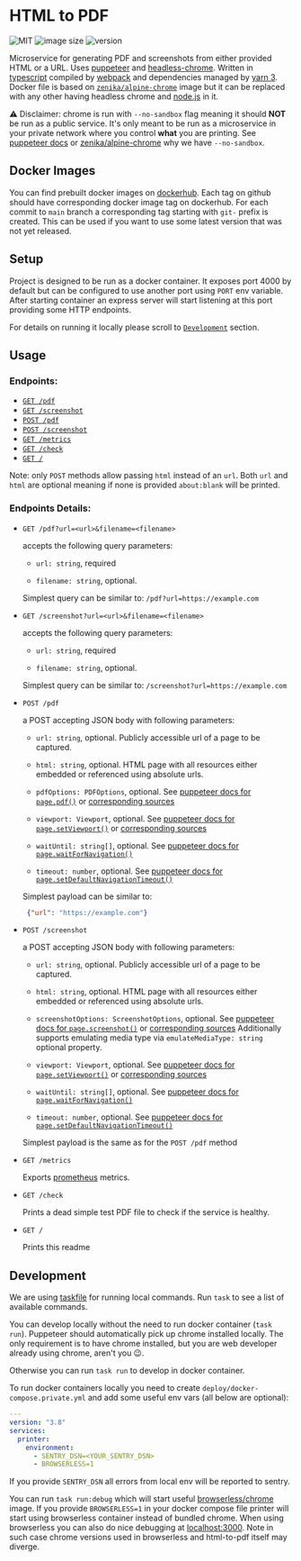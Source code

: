 HTML to PDF
==========

![MIT](https://img.shields.io/github/license/muehlemann-popp/html-to-pdf)
![image size](https://img.shields.io/docker/image-size/muehlemannpopp/html-to-pdf)
![version](https://img.shields.io/docker/v/muehlemannpopp/html-to-pdf/latest)

Microservice for generating PDF and screenshots from either provided HTML or a URL.
Uses [puppeteer](https://developers.google.com/web/tools/puppeteer) and
[headless-chrome](https://chromium.googlesource.com/chromium/src/+/lkgr/headless/README.md).
Written in [typescript](https://www.typescriptlang.org/)
compiled by [webpack](https://webpack.js.org/) and
dependencies managed by [yarn 3](https://yarnpkg.com/).
Docker file is based on [`zenika/alpine-chrome`](https://github.com/Zenika/alpine-chrome)
image but it can be replaced with any other having headless chrome and [node.js](https://nodejs.org/) in it.

⚠️ Disclaimer: chrome is run with `--no-sandbox` flag meaning it should **NOT** be run as a public service.
It's only meant to be run as a microservice in your private network where you control **what** you are printing.
See [puppeteer docs](https://github.com/puppeteer/puppeteer/blob/main/docs/troubleshooting.md#setting-up-chrome-linux-sandbox) 
or [zenika/alpine-chrome](https://github.com/Zenika/alpine-chrome#3-ways-to-securely-use-chrome-headless-with-this-image)
why we have `--no-sandbox`.


## <a name="images">Docker Images</a>

You can find prebuilt docker images on [dockerhub](https://hub.docker.com/r/muehlemannpopp/html-to-pdf). Each tag on 
github should have corresponding docker image tag on dockerhub. For each commit to `main` branch a corresponding tag 
starting with `git-` prefix is created. This can be used if you want to use some latest version that was not yet released.


## <a name="setup">Setup</a>

Project is designed to be run as a docker container. It exposes port 4000 by default but can be configured to use
another port using `PORT` env variable. After starting container an express server will start listening at this port
providing some HTTP endpoints.

For details on running it locally please scroll to [`Development`](#development) section.


## <a name="usage">Usage</a>

### Endpoints:

- [`GET /pdf`](#pdf)
- [`GET /screenshot`](#screenshot)
- [`POST /pdf`](#pdf-post)
- [`POST /screenshot`](#screenshot-post)
- [`GET /metrics`](#metrics)
- [`GET /check`](#check)
- [`GET /`](#root)

Note: only `POST` methods allow passing `html` instead of an `url`. Both `url` and `html` are optional meaning if none
is provided `about:blank` will be printed.

### Endpoints Details:

- <a name="pdf">`GET /pdf?url=<url>&filename=<filename>`</a>
  
  accepts the following query parameters:
  
  - `url: string`, required
  
  - `filename: string`, optional.
  
  Simplest query can be similar to: `/pdf?url=https://example.com`
  
- <a name="screenshot">`GET /screenshot?url=<url>&filename=<filename>`</a>
  
  accepts the following query parameters:
  
  - `url: string`, required
  
  - `filename: string`, optional.
  
  Simplest query can be similar to: `/screenshot?url=https://example.com`
  
- <a name="pdf-post">`POST /pdf`</a>
  
  a POST accepting JSON body with following parameters:
  
  - `url: string`, optional. Publicly accessible url of a page to be captured.
  
  - `html: string`, optional. HTML page with all resources either embedded or referenced using absolute urls.
  
  - `pdfOptions: PDFOptions`, optional.
    See [puppeteer docs for `page.pdf()`](https://pptr.dev/#?product=Puppeteer&show=api-pagepdfoptions)
    or [corresponding sources](https://github.com/puppeteer/puppeteer/blob/main/src/common/PDFOptions.ts)
  
  - `viewport: Viewport`, optional.
    See [puppeteer docs for `page.setViewport()`](https://pptr.dev/#?product=Puppeteer&show=api-pagesetviewportviewport)
    or [corresponding sources](https://github.com/puppeteer/puppeteer/blob/main/src/common/PuppeteerViewport.ts)
  
  - `waitUntil: string[]`, optional.
    See [puppeteer docs for `page.waitForNavigation()`](https://pptr.dev/#?product=Puppeteer&show=api-pagewaitfornavigationoptions)
  
  - `timeout: number`, optional.
    See [puppeteer docs for `page.setDefaultNavigationTimeout()`](https://pptr.dev/#?product=Puppeteer&show=api-pagesetdefaultnavigationtimeouttimeout)

  Simplest payload can be similar to:
  
  ```json
   {"url": "https://example.com"}
   ```

- <a name="screenshot-post">`POST /screenshot`</a>
  
  a POST accepting JSON body with following parameters:
  
    - `url: string`, optional. Publicly accessible url of a page to be captured.
    
    - `html: string`, optional. HTML page with all resources either embedded or referenced using absolute urls.
    
    - `screenshotOptions: ScreenshotOptions`, optional.
      See [puppeteer docs for `page.screenshot()`](https://pptr.dev/#?product=Puppeteer&show=api-pagescreenshotoptions)
      or [corresponding sources](https://github.com/puppeteer/puppeteer/blob/main/src/common/Page.ts)
      Additionally supports emulating media type via `emulateMediaType: string` optional property.
    
    - `viewport: Viewport`, optional.
      See [puppeteer docs for `page.setViewport()`](https://pptr.dev/#?product=Puppeteer&show=api-pagesetviewportviewport)
      or [corresponding sources](https://github.com/puppeteer/puppeteer/blob/main/src/common/PuppeteerViewport.ts)
    
    - `waitUntil: string[]`, optional.
      See [puppeteer docs for `page.waitForNavigation()`](https://pptr.dev/#?product=Puppeteer&show=api-pagewaitfornavigationoptions)
    
    - `timeout: number`, optional.
      See [puppeteer docs for `page.setDefaultNavigationTimeout()`](https://pptr.dev/#?product=Puppeteer&show=api-pagesetdefaultnavigationtimeouttimeout)
    
    Simplest payload is the same as for the `POST /pdf` method

- <a name="metrics">`GET /metrics`</a>
  
  Exports [prometheus](https://prometheus.io/) metrics.

- <a name="check">`GET /check`</a>
  
  Prints a dead simple test PDF file to check if the service is healthy.

- <a name="root">`GET /`</a>
  
  Prints this readme


## <a name="development">Development</a>

We are using [taskfile](https://taskfile.dev/) for running local commands. Run `task` to see a list of available commands.

You can develop locally without the need to run docker container (`task run`). Puppeteer should automatically pick up chrome
installed locally. The only requirement is to have chrome installed, but you are web developer already using chrome,
aren't you 😉.

Otherwise you can run `task run` to develop in docker container.

To run docker containers locally you need to create `deploy/docker-compose.private.yml` and add some useful env vars 
(all below are optional):
```yaml
---
version: "3.8"
services:
  printer:
    environment:
      - SENTRY_DSN=<YOUR_SENTRY_DSN>
      - BROWSERLESS=1
```

If you provide `SENTRY_DSN` all errors from local env will be reported to sentry.

You can run `task run:debug` which will start useful 
[browserless/chrome](https://github.com/browserless/chrome) image. If you provide `BROWSERLESS=1` in your 
docker compose file printer will start using browserless container instead of bundled chrome.
When using browserless you can also do nice debugging at [localhost:3000](http://localhost:3000/). Note in such case 
chrome versions used in browserless and html-to-pdf itself may diverge.
